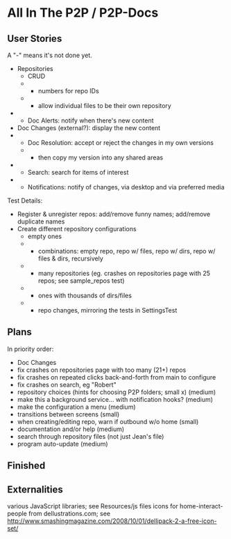 All In The P2P / P2P-Docs
==============

User Stories
------------

A "-" means it's not done yet.

 * Repositories
    * CRUD
    * - numbers for repo IDs
    * - allow individual files to be their own repository
 * - Doc Alerts: notify when there's new content
 * Doc Changes (external?): display the new content
 * - Doc Resolution: accept or reject the changes in my own versions
    * - then copy my version into any shared areas
 * - Search: search for items of interest
 * - Notifications: notify of changes, via desktop and via preferred media


Test Details:

 * Register & unregister repos: add/remove funny names; add/remove duplicate names
 * Create different repository configurations
    * empty ones
    * - combinations: empty repo, repo w/ files, repo w/ dirs, repo w/ files & dirs, recursively
    * - many repositories (eg. crashes on repositories page with 25 repos; see sample_repos test)
    * - ones with thousands of dirs/files
    * - repo changes, mirroring the tests in SettingsTest


Plans
-----

In priority order:

 * Doc Changes
 * fix crashes on repositories page with too many (21+) repos
 * fix crashes on repeated clicks back-and-forth from main to configure
 * fix crashes on search, eg "Robert"
 * repository choices (hints for choosing P2P folders; small x) (medium)
 * make this a background service... with notification hooks? (medium)
 * make the configuration a menu (medium)
 * transitions between screens (small)
 * when creating/editing repo, warn if outbound w/o home (small)
 * documentation and/or help (medium)
 * search through repository files (not just Jean's file)
 * program auto-update (medium)


Finished
--------


Externalities
-------------

various JavaScript libraries; see Resources/js files
icons for home-interact-people from dellustrations.com; see http://www.smashingmagazine.com/2008/10/01/dellipack-2-a-free-icon-set/
